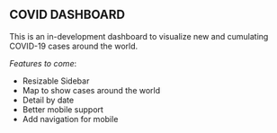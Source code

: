 ## COVID DASHBOARD

This is an in-development dashboard to visualize new and cumulating COVID-19 cases around the world.

*Features to come*:
- Resizable Sidebar
- Map to show cases around the world
- Detail by date
- Better mobile support
- Add navigation for mobile

